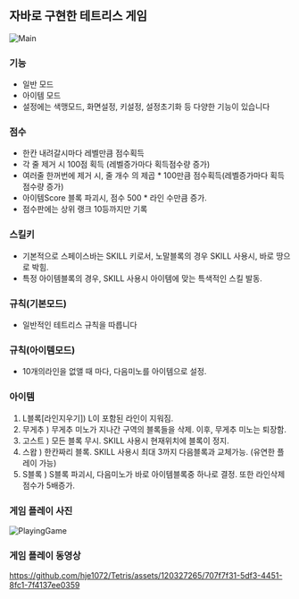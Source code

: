 ## 자바로 구현한 테트리스 게임
![Main](https://github.com/hje1072/Tetris/assets/120327265/ca286a79-8741-405b-a988-ecbeccdc52c4)

### 기능
- 일반 모드
- 아이템 모드
- 설정에는 색맹모드, 화면설정, 키설정, 설정초기화 등 다양한 기능이 있습니다

### 점수
- 한칸 내려갈시마다 레벨만큼 점수획득
- 각 줄 제거 시 100점 획득 (레벨증가마다 획득점수량 증가)
- 여러줄 한꺼번에 제거 시, 줄 개수 의 제곱 * 100만큼 점수획득(레벨증가마다 획득점수량 증가)
- 아이템Score 블록 파괴시, 점수 500 * 라인 수만큼 증가.
- 점수판에는 상위 랭크 10등까지만 기록

### 스킬키
- 기본적으로 스페이스바는 SKILL 키로서, 노말블록의 경우 SKILL 사용시, 바로 땅으로 박힘.
- 특정 아이템블록의 경우, SKILL 사용시 아이템에 맞는 특색적인 스킬 발동.

### 규칙(기본모드)
- 일반적인 테트리스 규칙을 따릅니다

### 규칙(아이템모드)
- 10개의라인을 없앨 때 마다, 다음미노를 아이템으로 설정.

### 아이템
 1. L블록[라인지우기]) L이 포함된 라인이 지워짐.
 2. 무게추 ) 무게추 미노가 지나간 구역의 블록들을 삭제. 이후, 무게추 미노는 퇴장함.
 3. 고스트 ) 모든 블록 무시. SKILL 사용시 현재위치에 블록이 정지.
 4. 스왑 ) 한칸짜리 블록. SKILL 사용시 최대 3까지 다음블록과 교체가능. (유연한 플레이 가능)
 5. S블록 ) S블록 파괴시, 다음미노가 바로 아이템블록중 하나로 결정. 또한 라인삭제점수가 5배증가.

### 게임 플레이 사진

![PlayingGame](https://github.com/hje1072/Tetris/assets/120327265/883ef5ae-99f1-468d-a67c-26efa421a9df)


### 게임 플레이 동영상


https://github.com/hje1072/Tetris/assets/120327265/707f7f31-5df3-4451-8fc1-7f4137ee0359

